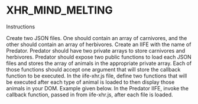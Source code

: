 # XHR_MIND_MELTING
Instructions

Create two JSON files. One should contain an array of carnivores, and the other should contain an array of herbivores.
Create an IIFE with the name of Predator.
Predator should have two private arrays to store carnivores and herbivores.
Predator should expose two public functions to load each JSON files and stores the array of animals in the appropriate private array. Each of those functions should accept one argument that will store the callback function to be executed.
In the iife-xhr.js file, define two functions that will be executed after each type of animal is loaded to then display those animals in your DOM. Example given below.
In the Predator IIFE, invoke the callback function, passed in from iife-xhr.js, after each file is loaded.
